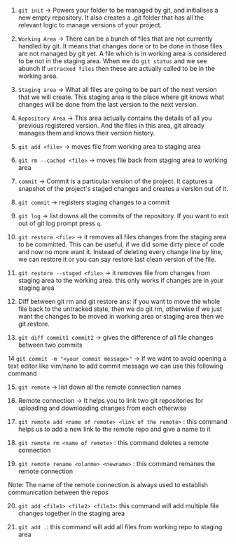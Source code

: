 1. `git init` -> Powers your folder to be managed by git, and initialises a new empty 
repository. It also creates a .git folder that has all the relevant logic to manage
versions of your project.


2. `Working Area` -> There can be a bunch of files that are not currently handled by git. 
It means that changes done or to be done in those files are not managed by git yet. A file 
which is in working area is considered to be not in the staging area. When we do `git status`
and we see abunch if `untracked files` then these are actually called to be in the working area.

3. `Staging area` -> What all files are going to be part of the next version that we will create.
This staging area is the place where git knows what changes will be done from the last version to
the next version.

4. `Repository Area` -> This area actually contains the details of all you previous registered version. 
And the files in this area, git already manages them and knows their version history. 


5. `git add <file>` -> moves file from working area to staging area

6. `git rm --cached <file>` -> moves file back from staging area to working area

7. `commit` -> Commit is a particular version of the project. It captures a snapshot of the project's staged
changes and creates a version out of it. 

8. `git commit` -> registers staging changes to a commit 

9. `git log` -> list downs all the commits of the repository. If you want to exit out of git log prompt
press `q`.

10. `git restore <file>` -> it removes all files changes from the staging area to be committed. This can
be useful, if we did some dirty piece of code and now no more want it. Instead of deleting every change 
line by line, we can restore it or you can say restore last clean version of the file. 

11. `git restore --staged <file>` -> it removes file from changes from staging area to the working area.
this only works if changes are in your staging area

12. Diff between git rm and git restore
ans: if you want to move the whole file back to the untracked state, then we do git rm, otherwise if we 
just want the changes to be moved in working area or staging area then we git restore.

13. `git diff commit1 commit2` -> gives the difference of all file changes between two commits

14 `git commit -m "<your commit message>"` -> If we want to avoid opening a text editor like vim/nano to 
add commit message we can use this following command

15. `git remote` -> list down all the remote connection names

16. Remote connection -> It helps you to link two git repositories for uploading and downloading changes
from each otherwise

17. `git remote add <name of remote> <link of the remote>` : this command helps us to add a new link to the
remote repo and give a name to it

18.  `git remote rm <name of remote>` : this command deletes a remote connection

19.  `git remote rename <olanme> <newname>` : this command remanes the remote connection

Note: The name of the remote connection is always used to establish communication between the repos

20. `git add <file1> <file2> <file3>`: this command will add multiple file changes together in the
staging area

21. `git add .`: this command will add all files from working repo to staging area